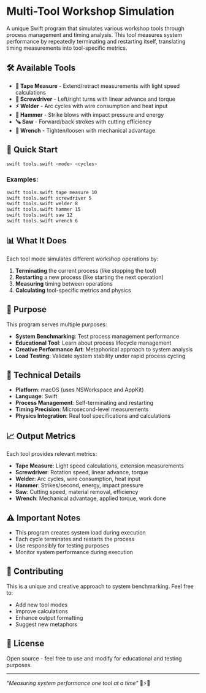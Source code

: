 # Multi-Tool Workshop Simulation

A unique Swift program that simulates various workshop tools through process management and timing analysis. This tool measures system performance by repeatedly terminating and restarting itself, translating timing measurements into tool-specific metrics.

## 🛠️ Available Tools

- **📏 Tape Measure** - Extend/retract measurements with light speed calculations
- **🔩 Screwdriver** - Left/right turns with linear advance and torque
- **⚡ Welder** - Arc cycles with wire consumption and heat input
- **🔨 Hammer** - Strike blows with impact pressure and energy
- **🪚 Saw** - Forward/back strokes with cutting efficiency
- **🔧 Wrench** - Tighten/loosen with mechanical advantage

## 🚀 Quick Start

```bash
swift tools.swift <mode> <cycles>
```

### Examples:
```bash
swift tools.swift tape measure 10
swift tools.swift screwdriver 5
swift tools.swift welder 8
swift tools.swift hammer 15
swift tools.swift saw 12
swift tools.swift wrench 6
```

## 📊 What It Does

Each tool mode simulates different workshop operations by:
1. **Terminating** the current process (like stopping the tool)
2. **Restarting** a new process (like starting the next operation)
3. **Measuring** timing between operations
4. **Calculating** tool-specific metrics and physics

## 🎯 Purpose

This program serves multiple purposes:
- **System Benchmarking**: Test process management performance
- **Educational Tool**: Learn about process lifecycle management
- **Creative Performance Art**: Metaphorical approach to system analysis
- **Load Testing**: Validate system stability under rapid process cycling

## 🔧 Technical Details

- **Platform**: macOS (uses NSWorkspace and AppKit)
- **Language**: Swift
- **Process Management**: Self-terminating and restarting
- **Timing Precision**: Microsecond-level measurements
- **Physics Integration**: Real tool specifications and calculations

## 📈 Output Metrics

Each tool provides relevant metrics:
- **Tape Measure**: Light speed calculations, extension measurements
- **Screwdriver**: Rotation speed, linear advance, torque
- **Welder**: Arc cycles, wire consumption, heat input
- **Hammer**: Strikes/second, energy, impact pressure
- **Saw**: Cutting speed, material removal, efficiency
- **Wrench**: Mechanical advantage, applied torque, work done

## ⚠️ Important Notes

- This program creates system load during execution
- Each cycle terminates and restarts the process
- Use responsibly for testing purposes
- Monitor system performance during execution

## 🤝 Contributing

This is a unique and creative approach to system benchmarking. Feel free to:
- Add new tool modes
- Improve calculations
- Enhance output formatting
- Suggest new metaphors

## 📝 License

Open source - feel free to use and modify for educational and testing purposes.

---

*"Measuring system performance one tool at a time"* 🔧⚡📏
